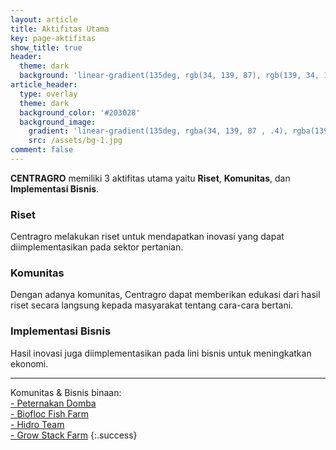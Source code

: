```yaml
---
layout: article
title: Aktifitas Utama
key: page-aktifitas
show_title: true
header:
  theme: dark
  background: 'linear-gradient(135deg, rgb(34, 139, 87), rgb(139, 34, 139))'
article_header:
  type: overlay
  theme: dark
  background_color: '#203028'
  background_image:
    gradient: 'linear-gradient(135deg, rgba(34, 139, 87 , .4), rgba(139, 34, 139, .4))'
    src: /assets/bg-1.jpg
comment: false
---
```


**CENTRAGRO** memiliki 3 aktifitas utama yaitu **Riset**, **Komunitas**, dan **Implementasi Bisnis**.

### Riset

Centragro melakukan riset untuk mendapatkan inovasi yang dapat diimplementasikan pada sektor pertanian.

### Komunitas

Dengan adanya komunitas, Centragro dapat memberikan edukasi dari hasil riset secara langsung kepada masyarakat tentang cara-cara bertani.

### Implementasi Bisnis

Hasil inovasi juga diimplementasikan pada lini bisnis untuk meningkatkan ekonomi.

<hr/>

Komunitas & Bisnis binaan:<br>
[- Peternakan Domba](http://wa.me/6287887621613)<br/>
[- Biofloc Fish Farm](http://wa.me/6281617345852)<br/>
[- Hidro Team](https://instagram.com/hidroteam_pdg)<br/>
[- Grow Stack Farm](https://instagram.com/gstackfarm)
{:.success}
